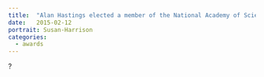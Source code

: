 ```yaml
---
title:  "Alan Hastings elected a member of the National Academy of Sciences "
date:   2015-02-12
portrait: Susan-Harrison
categories:
  - awards
---
```

?
